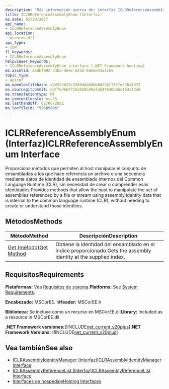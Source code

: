 ```yaml
---
description: 'Más información acerca de: interfaz ICLRReferenceAssemblyEnum'
title: ICLRReferenceAssemblyEnum (Interfaz)
ms.date: 03/30/2017
api_name:
- ICLRReferenceAssemblyEnum
api_location:
- mscoree.dll
api_type:
- COM
f1_keywords:
- ICLRReferenceAssemblyEnum
helpviewer_keywords:
- ICLRReferenceAssemblyEnum interface [.NET Framework hosting]
ms.assetid: 8adbf092-c3ba-4bee-b25b-0de6e43a4ce5
topic_type:
- apiref
ms.openlocfilehash: a7e522623c254940a6dbb8d22bf7f2fec76a1072
ms.sourcegitcommit: ddf7edb67715a5b9a45e3dd44536dabc153c1de0
ms.translationtype: MT
ms.contentlocale: es-ES
ms.lasthandoff: 02/06/2021
ms.locfileid: "99689006"
---
```

# <a name="iclrreferenceassemblyenum-interface"></a><span data-ttu-id="b4613-103">ICLRReferenceAssemblyEnum (Interfaz)</span><span class="sxs-lookup"><span data-stu-id="b4613-103">ICLRReferenceAssemblyEnum Interface</span></span>

<span data-ttu-id="b4613-104">Proporciona métodos que permiten al host manipular el conjunto de ensamblados a los que hace referencia un archivo o una secuencia mediante datos de identidad de ensamblado internos del Common Language Runtime (CLR), sin necesidad de crear o comprender esas identidades.</span><span class="sxs-lookup"><span data-stu-id="b4613-104">Provides methods that allow the host to manipulate the set of assemblies referenced by a file or stream using assembly identity data that is internal to the common language runtime (CLR), without needing to create or understand those identities.</span></span>  
  
## <a name="methods"></a><span data-ttu-id="b4613-105">Métodos</span><span class="sxs-lookup"><span data-stu-id="b4613-105">Methods</span></span>  
  
|<span data-ttu-id="b4613-106">Método</span><span class="sxs-lookup"><span data-stu-id="b4613-106">Method</span></span>|<span data-ttu-id="b4613-107">Descripción</span><span class="sxs-lookup"><span data-stu-id="b4613-107">Description</span></span>|  
|------------|-----------------|  
|[<span data-ttu-id="b4613-108">Get (método)</span><span class="sxs-lookup"><span data-stu-id="b4613-108">Get Method</span></span>](iclrreferenceassemblyenum-get-method.md)|<span data-ttu-id="b4613-109">Obtiene la identidad del ensamblado en el índice proporcionado.</span><span class="sxs-lookup"><span data-stu-id="b4613-109">Gets the assembly identity at the supplied index.</span></span>|  
  
## <a name="requirements"></a><span data-ttu-id="b4613-110">Requisitos</span><span class="sxs-lookup"><span data-stu-id="b4613-110">Requirements</span></span>  

 <span data-ttu-id="b4613-111">**Plataformas:** Vea [Requisitos de sistema](../../get-started/system-requirements.md).</span><span class="sxs-lookup"><span data-stu-id="b4613-111">**Platforms:** See [System Requirements](../../get-started/system-requirements.md).</span></span>  
  
 <span data-ttu-id="b4613-112">**Encabezado:** MSCorEE. h</span><span class="sxs-lookup"><span data-stu-id="b4613-112">**Header:** MSCorEE.h</span></span>  
  
 <span data-ttu-id="b4613-113">**Biblioteca:** Se incluye como un recurso en MSCorEE.dll</span><span class="sxs-lookup"><span data-stu-id="b4613-113">**Library:** Included as a resource in MSCorEE.dll</span></span>  
  
 <span data-ttu-id="b4613-114">**.NET Framework versiones:**[!INCLUDE[net_current_v20plus](../../../../includes/net-current-v20plus-md.md)]</span><span class="sxs-lookup"><span data-stu-id="b4613-114">**.NET Framework Versions:** [!INCLUDE[net_current_v20plus](../../../../includes/net-current-v20plus-md.md)]</span></span>  
  
## <a name="see-also"></a><span data-ttu-id="b4613-115">Vea también</span><span class="sxs-lookup"><span data-stu-id="b4613-115">See also</span></span>

- [<span data-ttu-id="b4613-116">ICLRAssemblyIdentityManager (Interfaz)</span><span class="sxs-lookup"><span data-stu-id="b4613-116">ICLRAssemblyIdentityManager Interface</span></span>](iclrassemblyidentitymanager-interface.md)
- [<span data-ttu-id="b4613-117">ICLRAssemblyReferenceList (Interfaz)</span><span class="sxs-lookup"><span data-stu-id="b4613-117">ICLRAssemblyReferenceList Interface</span></span>](iclrassemblyreferencelist-interface.md)
- [<span data-ttu-id="b4613-118">Interfaces de hospedaje</span><span class="sxs-lookup"><span data-stu-id="b4613-118">Hosting Interfaces</span></span>](hosting-interfaces.md)
